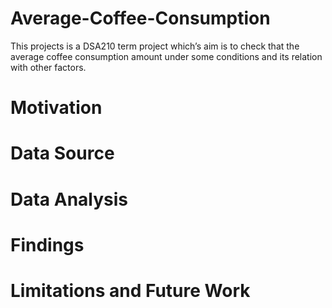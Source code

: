 # Average-Coffee-Consumption
This projects is a DSA210 term project which’s aim is to check that the average coffee consumption amount under some conditions and its relation with other factors.

# Motivation

# Data Source


# Data Analysis


# Findings

# Limitations and Future Work
